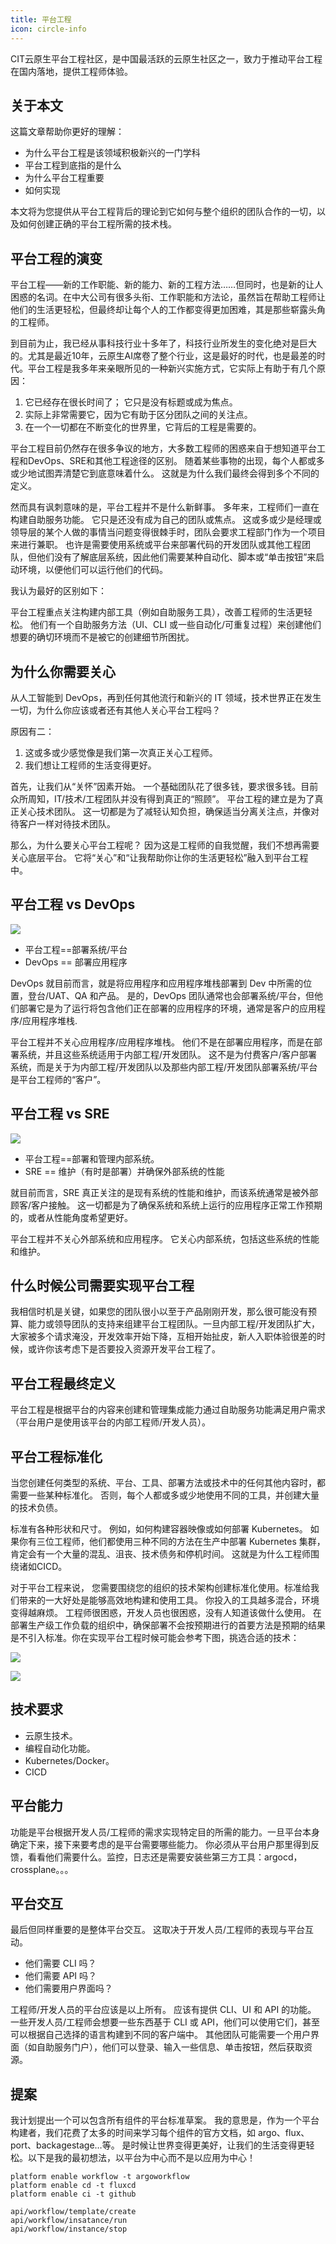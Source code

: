 ```yaml
---
title: 平台工程
icon: circle-info
---
```


CIT云原生平台工程社区，是中国最活跃的云原生社区之一，致力于推动平台工程在国内落地，提供工程师体验。

## 关于本文

这篇文章帮助你更好的理解：
- 为什么平台工程是该领域积极新兴的一门学科
- 平台工程到底指的是什么
- 为什么平台工程重要
- 如何实现

本文将为您提供从平台工程背后的理论到它如何与整个组织的团队合作的一切，以及如何创建正确的平台工程所需的技术栈。

## 平台工程的演变

平台工程——新的工作职能、新的能力、新的工程方法……但同时，也是新的让人困惑的名词。在中大公司有很多头衔、工作职能和方法论，虽然旨在帮助工程师让他们的生活更轻松，但最终却让每个人的工作都变得更加困难，其是那些崭露头角的工程师。


到目前为止，我已经从事科技行业十多年了，科技行业所发生的变化绝对是巨大的。尤其是最近10年，云原生AI席卷了整个行业，这是最好的时代，也是最差的时代。平台工程是我多年来亲眼所见的一种新兴实施方式，它实际上有助于有几个原因：

1. 它已经存在很长时间了； 它只是没有标题或成为焦点。
2. 实际上非常需要它，因为它有助于区分团队之间的关注点。
3. 在一个一切都在不断变化的世界里，它背后的工程是需要的。

平台工程目前仍然存在很多争议的地方，大多数工程师的困惑来自于想知道平台工程和DevOps、SRE和其他工程途径的区别。 随着某些事物的出现，每个人都或多或少地试图弄清楚它到底意味着什么。 这就是为什么我们最终会得到多个不同的定义。

然而具有讽刺意味的是，平台工程并不是什么新鲜事。 多年来，工程师们一直在构建自助服务功能。 它只是还没有成为自己的团队或焦点。 这或多或少是经理或领导层的某个人做的事情当问题变得很棘手时，团队会要求工程部门作为一个项目来进行兼职。 也许是需要使用系统或平台来部署代码的开发团队或其他工程团队，但他们没有了解底层系统，因此他们需要某种自动化、脚本或“单击按钮”来启动环境，以便他们可以运行他们的代码。

我认为最好的区别如下：

平台工程重点关注构建内部工具（例如自助服务工具），改善工程师的生活更轻松。 他们有一个自助服务方法（UI、CLI 或一些自动化/可重复过程）来创建他们想要的确切环境而不是被它的创建细节所困扰。

## 为什么你需要关心

从人工智能到 DevOps，再到任何其他流行和新兴的 IT 领域，技术世界正在发生一切，为什么你应该或者还有其他人关心平台工程吗？

原因有二：

1. 这或多或少感觉像是我们第一次真正关心工程师。
2. 我们想让工程师的生活变得更好。

首先，让我们从“关怀”因素开始。 一个基础团队花了很多钱，要求很多钱。目前众所周知，IT/技术/工程团队并没有得到真正的“照顾”。 平台工程的建立是为了真正关心技术团队。 这一切都是为了减轻认知负担，确保适当分离关注点，并像对待客户一样对待技术团队。

那么，为什么要关心平台工程呢？ 因为这是工程师的自我觉醒，我们不想再需要关心底层平台。 它将“关心”和“让我帮助你让你的生活更轻松”融入到平台工程中。

## 平台工程 vs DevOps 

![](https://www.codemotion.com/magazine/wp-content/uploads/2020/09/devops-1024x527.png)

- 平台工程==部署系统/平台
- DevOps == 部署应用程序

DevOps 就目前而言，就是将应用程序和应用程序堆栈部署到 Dev 中所需的位置，登台/UAT、QA 和产品。 是的，DevOps 团队通常也会部署系统/平台，但他们部署它是为了运行将包含他们正在部署的应用程序的环境，通常是客户的应用程序/应用程序堆栈.


平台工程并不关心应用程序/应用程序堆栈。 他们不是在部署应用程序，而是在部署系统，并且这些系统适用于内部工程/开发团队。 这不是为付费客户/客户部署系统，而是关于为内部工程/开发团队以及那些内部工程/开发团队部署系统/平台是平台工程师的“客户”。

## 平台工程 vs SRE

![](https://www.splunk.com/content/dam/splunk-blogs/images/en_us/2022/06/sre1.png)
- 平台工程==部署和管理内部系统。
- SRE == 维护（有时是部署）并确保外部系统的性能

就目前而言，SRE 真正关注的是现有系统的性能和维护，而该系统通常是被外部顾客/客户接触。 这一切都是为了确保系统和系统上运行的应用程序正常工作预期的，或者从性能角度希望更好。

平台工程并不关心外部系统和应用程序。 它关心内部系统，包括这些系统的性能和维护。

## 什么时候公司需要实现平台工程

我相信时机是关键，如果您的团队很小以至于产品刚刚开发，那么很可能没有预算、能力或领导团队的支持来组建平台工程团队。一旦内部工程/开发团队扩大，大家被多个请求淹没，开发效率开始下降，互相开始扯皮，新人入职体验很差的时候，或许你该考虑下是否要投入资源开发平台工程了。

## 平台工程最终定义

平台工程是根据平台的内容来创建和管理集成能力通过自助服务功能满足用户需求（平台用户是使用该平台的内部工程师/开发人员）。

## 平台工程标准化

当您创建任何类型的系统、平台、工具、部署方法或技术中的任何其他内容时，都需要一些某种标准化。 否则，每个人都或多或少地使用不同的工具，并创建大量的技术负债。

标准有各种形状和尺寸。 例如，如何构建容器映像或如何部署 Kubernetes。 如果你有三位工程师，他们都使用三种不同的方法在生产中部署 Kubernetes 集群，肯定会有一个大量的混乱、沮丧、技术债务和停机时间。 这就是为什么工程师围绕诸如CICD。


对于平台工程来说， 您需要围绕您的组织的技术架构创建标准化使用。标准给我们带来的一大好处是能够高效地构建和使用工具。 你投入的工具越多混合，环境变得越麻烦。 工程师很困惑，开发人员也很困惑，没有人知道该做什么使用。 在部署生产级工作负载的组织中，确保部署不会按预期进行的首要方法是预期的结果是不引入标准。你在实现平台工程时候可能会参考下图，挑选合适的技术：

![](https://tag-app-delivery.cncf.io/whitepapers/platforms/assets/platforms-def.drawio.png)

![](https://assets-global.website-files.com/6489de99f6259b6eef4fae4f/654b6b3f4f02ec3def694a45_Platform%20Tooling%20landscape%20-%20Website%20export%20Nov82023.jpg)

## 技术要求

- 云原生技术。
- 编程自动化功能。
- Kubernetes/Docker。
- CICD

## 平台能力
​
功能是平台根据开发人员/工程师的需求实现特定目的所需的能力。一旦平台本身确定下来，接下来要考虑的是平台需要哪些能力。  你必须从平台用户那里得到反馈，看看他们需要什么。监控，日志还是需要安装些第三方工具：argocd，crossplane。。。

## 平台交互

最后但同样重要的是整体平台交互。 这取决于开发人员/工程师的表现与平台互动。

- 他们需要 CLI 吗？
- 他们需要 API 吗？
- 他们需要用户界面吗？


工程师/开发人员的平台应该是以上所有。 应该有提供 CLI、UI 和 API 的功能。 一些开发人员/工程师会想要一些东西基于 CLI 或 API，他们可以使用它们，甚至可以根据自己选择的语言构建到不同的客户端中。 其他团队可能需要一个用户界面（如自助服务门户），他们可以登录、输入一些信息、单击按钮，然后获取资源。

## 提案 

我计划提出一个可以包含所有组件的平台标准草案。 我的意思是，作为一个平台构建者，我们花费了太多的时间来学习每个组件的官方文档，如 argo、flux、port、backagestage…等。 是时候让世界变得更美好，让我们的生活变得更轻松。以下是我的最初想法，以平台为中心而不是以应用为中心！

```shell
platform enable workflow -t argoworkflow
platform enable cd -t fluxcd
platform enable ci -t github

api/workflow/template/create
api/workflow/insatance/run
api/workflow/instance/stop
```